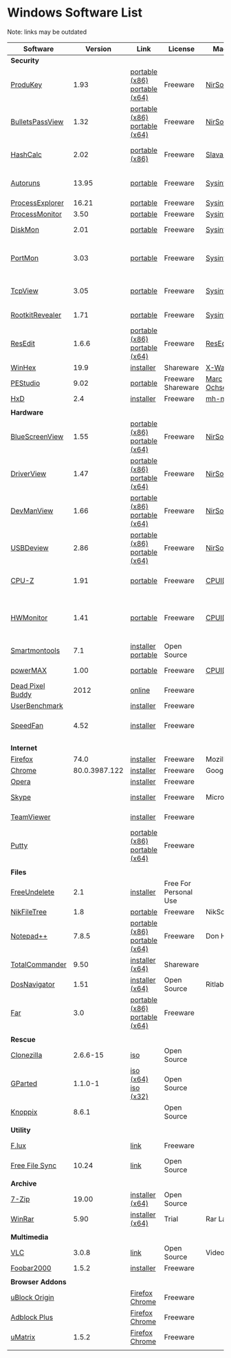 # Windows Software List

Note: links may be outdated

| Software | Version | Link | License | Made by | Description |
| ---------| ------- | ---- | ------- | ------- | ----------- |
| **Security** ||||
| [ProduKey](https://www.nirsoft.net/utils/product_cd_key_viewer.html) | 1.93 | [portable (x86)](https://www.nirsoft.net/utils/produkey.zip) [portable (x64)](https://www.nirsoft.net/utils/produkey-x64.zip) | Freeware | [NirSoftTools](https://www.nirsoft.net/) | Recover Office/Windows CD-Key |
| [BulletsPassView](https://www.nirsoft.net/utils/bullets_password_view.html) | 1.32 | [portable (x86)](https://www.nirsoft.net/utils/bulletspassview.zip) [portable (x64)](https://www.nirsoft.net/utils/bulletspassview-x64.zip) | Freeware | [NirSoftTools](https://www.nirsoft.net/) | reveals the passwords stored behind the bullets |
| [HashCalc](https://www.slavasoft.com/hashcalc/) | 2.02 | [portable (x86)](https://www.slavasoft.com/zip/hashcalc.zip) | Freeware | [SlavaSoft](https://www.slavasoft.com/hashcalc/)| compute message digests, checksums and HMACs |
| [Autoruns](https://docs.microsoft.com/en-us/sysinternals/downloads/autoruns) | 13.95 | [portable](https://download.sysinternals.com/files/Autoruns.zip) | Freeware | [Sysinternals](https://docs.microsoft.com/en-us/sysinternals/downloads/) | what programs are starting automatically |
| [ProcessExplorer](https://docs.microsoft.com/en-us/sysinternals/downloads/process-explorer) | 16.21 | [portable](https://download.sysinternals.com/files/ProcessExplorer.zip) | Freeware | [Sysinternals](https://docs.microsoft.com/en-us/sysinternals/downloads/) | process explorer |
| [ProcessMonitor](https://docs.microsoft.com/en-us/sysinternals/downloads/procmon) | 3.50 | [portable](https://download.sysinternals.com/files/ProcessMonitor.zip) | Freeware | [Sysinternals](https://docs.microsoft.com/en-us/sysinternals/downloads/) | process monitor |
| [DiskMon](https://docs.microsoft.com/en-us/sysinternals/downloads/diskmon) | 2.01 | [portable](https://download.sysinternals.com/files/DiskMon.zip) | Freeware | [Sysinternals](https://docs.microsoft.com/en-us/sysinternals/downloads/) | captures hard disk activity |
| [PortMon](https://docs.microsoft.com/en-us/sysinternals/downloads/portmon) | 3.03 | [portable](https://download.sysinternals.com/files/PortMon.zip) | Freeware | [Sysinternals](https://docs.microsoft.com/en-us/sysinternals/downloads/) | monitors and displays all serial and parallel port activity |
| [TcpView](https://docs.microsoft.com/en-us/sysinternals/downloads/tcpview) | 3.05 | [portable](https://download.sysinternals.com/files/TCPView.zip) | Freeware | [Sysinternals](https://docs.microsoft.com/en-us/sysinternals/downloads/)  | show listings of all TCP and UDP endpoints |
| [RootkitRevealer](https://docs.microsoft.com/en-us/sysinternals/downloads/rootkit-revealer) | 1.71 | [portable](https://download.sysinternals.com/files/RootkitRevealer.zip) | Freeware | [Sysinternals](https://docs.microsoft.com/en-us/sysinternals/downloads/) | advanced rootkit detection utility |
| [ResEdit](http://www.resedit.net/) | 1.6.6 | [portable (x86)](http://rsdt.free.fr/ResEdit-win32.7z) [portable (x64)](http://rsdt.free.fr/ResEdit-x64.7z) | Freeware | [ResEdit](http://www.resedit.net/) | resource editor |
| [WinHex](https://www.x-ways.net/winhex/index-d.html) | 19.9 | [installer](http://www.x-ways.net/winhex.zip) | Shareware | [X-Ways](https://www.x-ways.net/) | hex editor |
| [PEStudio](https://www.winitor.com/get.html) | 9.02 | [portable](https://www.winitor.com/get.html) | Freeware Shareware | [Marc Ochsenmeier](https://www.winitor.com/get.html) | PE Analysis |
| [HxD](https://mh-nexus.de/en/hxd/) | 2.4 | [installer](https://mh-nexus.de/downloads/HxDPortableSetup.zip) | Freeware | [mh-nexus](https://mh-nexus.de) | hex editor |
| ||||
| **Hardware** ||||
| [BlueScreenView](https://www.nirsoft.net/utils/blue_screen_view.html) | 1.55 | [portable (x86)](https://www.nirsoft.net/utils/bluescreenview.zip) [portable (x64)](https://www.nirsoft.net/utils/bluescreenview-x64.zip) | Freeware | [NirSoftTools](https://www.nirsoft.net/) | View crash information stored in the MiniDump files |
| [DriverView](https://www.nirsoft.net/utils/driverview.html) | 1.47 | [portable (x86)](https://www.nirsoft.net/utils/driverview.zip) [portable (x64)](https://www.nirsoft.net/utils/driverview-x64.zip) | Freeware | [NirSoftTools](https://www.nirsoft.net/) | List all device drivers currently loaded |
| [DevManView](https://www.nirsoft.net/utils/device_manager_view.html) | 1.66 | [portable (x86)](https://www.nirsoft.net/utils/devmanview.zip) [portable (x64)](https://www.nirsoft.net/utils/devmanview-x64.zip) | Freeware | [NirSoftTools](https://www.nirsoft.net/) | alternative to device manager |
| [USBDeview](https://www.nirsoft.net/utils/usb_devices_view.html) | 2.86 | [portable (x86)](https://www.nirsoft.net/utils/usbdeview.zip) [portable (x64)](https://www.nirsoft.net/utils/usbdeview-x64.zip) | Freeware | [NirSoftTools](https://www.nirsoft.net/) | View all installed/connected USB devices |
| [CPU-Z](https://www.cpuid.com/softwares/cpu-z.html) | 1.91 | [portable](https://www.cpuid.com/downloads/cpu-z/cpu-z_1.91-en.zip) | Freeware | [CPUID](https://www.cpuid.com/) | gathers information CPU, mainboard, chipset, RAM |
| [HWMonitor](https://www.cpuid.com/softwares/hwmonitor.html) | 1.41 | [portable](https://www.cpuid.com/downloads/hwmonitor/hwmonitor_1.41.zip) | Freeware | [CPUID](https://www.cpuid.com/) | hardware monitoring program, voltages, temperatures, fans speed |
| [Smartmontools](https://www.smartmontools.org/) | 7.1 | [installer](https://www.smartmontools.org/wiki/Download) [portable](https://www.smartmontools.org/wiki/Download) | Open Source | | S.M.A.R.T. diagnostics |https://www.smartmontools.org/wiki/Download
| [powerMAX](https://www.cpuid.com/softwares/powermax.html) | 1.00 | [portable](https://www.cpuid.com/downloads/powermax/powermax_1.00.zip) | Freeware | [CPUID](https://www.cpuid.com/) | CPU and GPU burn-in test |
| [Dead Pixel Buddy](http://deadpixelbuddy.com/) | 2012 | [online](http://deadpixelbuddy.com/) | Freeware | | on-line check for dead pixels |
| [UserBenchmark](https://www.userbenchmark.com/) | | [installer](https://www.userbenchmark.com/resources/download/UserBenchMark.exe) | Freeware | | benchmark
| [SpeedFan](http://www.almico.com/) | 4.52 | [installer](http://www.almico.com/speedfan452.exe) | Freeware | | change computer's fan speeds, read the temperatures
| ||||
| **Internet** ||||
| [Firefox](https://www.mozilla.org/firefox/new/) | 74.0 | [installer](https://www.mozilla.org/firefox/download/thanks/) | Freeware | Mozilla | webbrowser |
| [Chrome](https://www.google.com/chrome/) | 80.0.3987.122 | [installer](https://www.google.com/chrome/) | Freeware | Google | webbrowser |
| [Opera](https://www.opera.com/) |  | [installer](https://www.opera.com/) | Freeware |  | webbrowser |
| [Skype](https://www.skype.com/en/get-skype/) |  | [installer](https://www.skype.com/en/get-skype/) | Freeware | Microsoft | telecommunications application |
| [TeamViewer](https://www.teamviewer.com/en-us/)| | [installer](https://www.teamviewer.com/en-us/teamviewer-automatic-download/) | Freeware | | remote access and support |
| [Putty](https://www.putty.org/) | | [portable (x86)](https://the.earth.li/~sgtatham/putty/latest/w32/putty.zip) [portable (x64)](https://the.earth.li/~sgtatham/putty/latest/w64/putty.zip) | Freeware | | ssh |
| ||||
| **Files** ||||
| [FreeUndelete](http://www.officerecovery.com/freeundelete/) | 2.1 | [installer](http://www.officerecovery.com/download/freeundelete.exe) | Free For Personal Use | | file undelete software |
| [NikFileTree](http://www.niksoft.ru/rus/programs/nikfiletree.htm) | 1.8 | [portable](http://www.niksoft.ru/programs/nikfiletree.rar) | Freeware | NikSoft | directory lister |
| [Notepad++](https://notepad-plus-plus.org/downloads/) | 7.8.5 | [portable (x86)](https://github.com/notepad-plus-plus/notepad-plus-plus/releases/download/v7.8.5/npp.7.8.5.bin.zip) [portable (x64)](https://github.com/notepad-plus-plus/notepad-plus-plus/releases/download/v7.8.5/npp.7.8.5.bin.x64.zip) | Freeware | Don Ho | editor |
| [TotalCommander](https://www.ghisler.com/) | 9.50 | [installer (x64)](https://totalcommander.ch/win/tcmd950x64.exe) | Shareware | | file manager |
| [DosNavigator](https://www.ritlabs.com/en/products/dn/) | 1.51 | [installer (x64)](https://www.ritlabs.com/download/dn/dn151.zip) | Open Source | Ritlabs | file manager |
| [Far](https://www.farmanager.com/download.php?l=en) | 3.0 | [portable (x86)](https://www.farmanager.com/files/Far30b5555.x86.20200208.7z) [portable (x64)](https://www.farmanager.com/files/Far30b5555.x64.20200208.7z) | Freeware | | file manager |
| ||||
| **Rescue** ||||
| [Clonezilla](https://clonezilla.org/downloads.php) | 2.6.6-15 | [iso](https://clonezilla.org/downloads/download.php?branch=stable) | Open Source | | live linux with disk cloning tools |
| [GParted](https://gparted.org/) | 1.1.0-1 | [iso (x64)](https://downloads.sourceforge.net/gparted/gparted-live-1.1.0-1-amd64.iso) [iso (x32)](https://downloads.sourceforge.net/gparted/gparted-live-1.1.0-1-i686.iso) | Open Source | | live linux with partitioning tool |
| [Knoppix](https://www.knopper.net/knoppix-mirrors/index-en.html) | 8.6.1 | | Open Source | | live linux |
| ||||
| **Utility** ||||
| [F.lux](http://justgetflux.com/) | | [link](https://justgetflux.com/) | Freeware | | adjust a display's color temperature |
| [Free File Sync](https://freefilesync.org/) | 10.24 | [link](https://freefilesync.org/download.php) | Open Source | | backup and synchronization |
| ||||
| **Archive** ||||
| [7-Zip](https://www.7-zip.org/) | 19.00 | [installer (x64)](https://www.7-zip.org/a/7z1900-x64.exe) | Open Source | | file archiver |
| [WinRar](https://www.rarlab.com/) | 5.90 | [installer (x64)](https://www.rarlab.com/rar/winrar-x64-59b3.exe) | Trial | Rar Lab | file archiver |
| ||||
| **Multimedia** ||||
| [VLC](https://www.videolan.org/vlc/index.html) | 3.0.8 | [link](https://www.videolan.org/vlc/#download) | Open Source | VideoLAN | multimedia player |
| [Foobar2000](http://www.foobar2000.org/) | 1.5.2 | [installer](http://www.foobar2000.org/getfile/13e4e6ed646017fafd57422a4a5b263c/foobar2000_v1.5.2.exe) | Freeware | | audio player |
| ||||
| **Browser Addons** ||||
| [uBlock Origin](https://chrome.google.com/webstore/detail/ublock-origin/cjpalhdlnbpafiamejdnhcphjbkeiagm?hl=en) |  | [Firefox](https://addons.mozilla.org/en-US/firefox/addon/ublock-origin/) [Chrome](https://chrome.google.com/webstore/detail/ublock-origin/cjpalhdlnbpafiamejdnhcphjbkeiagm?hl=en) | Freeware | | |
| [Adblock Plus](https://chrome.google.com/webstore/detail/adblock-plus-free-ad-bloc/cfhdojbkjhnklbpkdaibdccddilifddb?hl=en) | | [Firefox](https://addons.mozilla.org/en-US/firefox/addon/adblock-plus/?src=search) [Chrome](https://chrome.google.com/webstore/detail/adblock-plus-free-ad-bloc/cfhdojbkjhnklbpkdaibdccddilifddb?hl=en) | Freeware | | |
| [uMatrix](https://chrome.google.com/webstore/detail/umatrix/ogfcmafjalglgifnmanfmnieipoejdcf?hl=en) | 1.5.2 | [Firefox](https://addons.mozilla.org/en-US/firefox/addon/umatrix/?src=search) [Chrome](https://chrome.google.com/webstore/detail/umatrix/ogfcmafjalglgifnmanfmnieipoejdcf?hl=en) | Freeware | | |
| ||||
